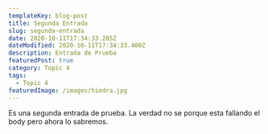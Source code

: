 ```yaml
---
templateKey: blog-post
title: Segunda Entrada
slug: segunda-entrada
date: 2020-10-11T17:34:33.285Z
dateModified: 2020-10-11T17:34:33.400Z
description: Entrada de Prueba
featuredPost: true
category: Topic 4
tags:
  - Topic 4
featuredImage: /images/hiedra.jpg
---
```

Es una segunda entrada de prueba. La verdad no se porque esta fallando el body pero ahora lo sabremos.